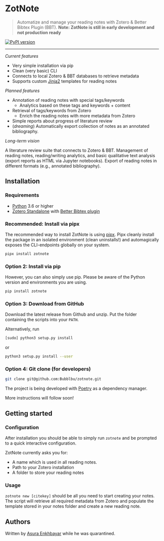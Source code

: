 # ZotNote

> Automatize and manage your reading notes with Zotero & Better Bibtex Plugin (BBT). **Note: ZotNote is still in early development and not production ready**

[![PyPI version](https://img.shields.io/pypi/v/zotnote.svg)](https://pypi.python.org/pypi/zotnote/)

---

*Current features*

- Very simple installation via pip
- Clean (very basic) CLI
- Connects to local Zotero & BBT databases to retrieve metadata
- Supports custom [Jinja2](https://jinja.palletsprojects.com/en/2.11.x/) templates for reading notes

*Planned features*

- Annotation of reading notes with special tags/keywords
  - Analytics based on these tags and keywords + content
- Retrieval of tags/keywords from Zotero
  - Enrich the reading notes with more metadata from Zotero
- Simple reports about progress of literature review 
- (*dreaming*) Automatically export collection of notes as an annotated bibliography.

*Long-term vision*

A literature review suite that connects to Zotero & BBT. Management of reading notes, reading/writing analytics, and basic qualitative text analysis (export reports as HTML via Jupyter notebooks). Export of reading notes in different formats (e.g., annotated bibliography).

## Installation

### Requirements

- [Python](https://www.python.org/downloads/) 3.6 or higher
- [Zotero Standalone](https://www.zotero.org/) with [Better Bibtex plugin](https://github.com/retorquere/zotero-better-bibtex)

### Recommended: Install via pipx

The recommended way to install ZotNote is using [pipx](https://pipxproject.github.io/pipx/). Pipx cleanly install the package in an isolated environment (clean uninstalls!) and automagically exposes the CLI-endpoints globally on your system.

```bash
pipx install zotnote

```


### Option 2: Install via pip

However, you can also simply use pip. Please be aware of the Python version and environments you are using.

```bash
pip install zotnote
```

### Option 3: Download from GitHub

Download the latest release from Github and unzip. Put the folder containing the scripts into your `PATH`. 

Alternatively, run

```bash
[sudo] python3 setup.py install
```

or

```bash
python3 setup.py install --user
```

### Option 4: Git clone (for developers)

```bash
git clone git@github.com:Bubblbu/zotnote.git
```

The project is being developed with [Poetry](https://python-poetry.org/) as a dependency manager.

More instructions will follow soon!

## Getting started

### Configuration

After installation you should be able to simply run `zotnote` and be prompted to a quick interactive configuration.

ZotNote currently asks you for:

- A name which is used in all reading notes.
- Path to your Zotero installation
- A folder to store your reading notes

### Usage

`zotnote new [citekey]` should be all you need to start creating your notes. The script will retrieve all required metadata from Zotero and populate the template stored in your notes folder and create a new reading note.

## Authors

Written by [Asura Enkhbayar](https://twitter.com/bubblbu_) while he was quarantined.
